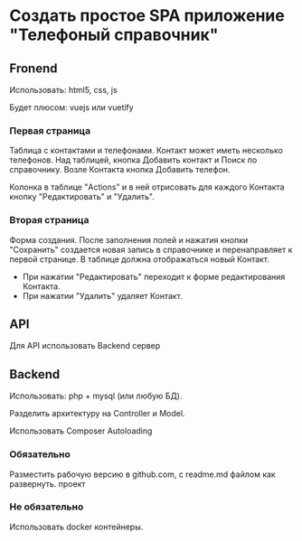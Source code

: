 # Создать простое SPA приложение "Телефоный справочник"

## Fronend
Использовать: html5, css, js

Будет плюсом:  vuejs или vuetify


### Первая страница
Таблица с контактами и телефонами. Контакт может иметь несколько телефонов.
Над таблицей, кнопка Добавить контакт и Поиск по справочнику.
Возле Контакта кнопка Добавить телефон.

Колонка в таблице "Actions" и в ней отрисовать для каждого Контакта кнопку "Редактировать" и "Удалить".

### Вторая страница
Форма создания. После заполнения полей и нажатия кнопки "Сохранить" создается новая запись в справочнике и перенаправляет к первой странице. В таблице должна отображаться новый Контакт.

- При нажатии "Редактировать" переходит к форме редактирования Контакта.
- При нажатии "Удалить" удаляет Контакт.

## API
Для API использовать Backend сервер


## Backend
Использовать: php + mysql (или любую БД).

Разделить архитектуру на Controller и Model.

Использовать Composer Autoloading


### Обязательно
Разместить рабочую версию в github.com, с readme.md файлом как развернуть. проект

### Не обязательно
Использовать docker контейнеры.